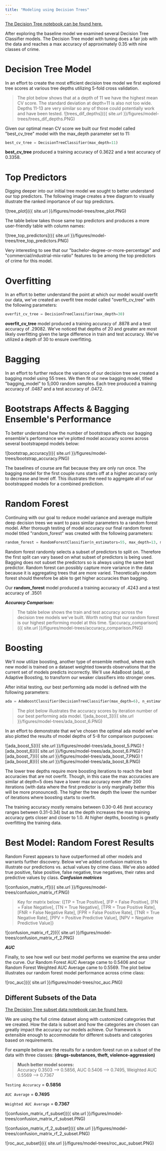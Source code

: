 ```yaml
---
title: "Modeling using Decision Trees"
---
```


[The Decision Tree notebook can be found here.](https://github.com/sedelmeyer/predicting-crime/blob/master/notebooks/027_MODEL_decision_trees.ipynb)

After exploring the baseline model we examined several Decision Tree Classifier models. The Decision Tree model with tuning does a fair job with the data and reaches a max accuracy of approximately 0.35 with nine classes of crime.


# Decision Tree Model
In an effort to create the most efficient decision tree model we first explored tree scores at various tree depths utilizing 5-fold cross validation.

> The plot below shows that at a depth of 11 we have the highest mean CV score. The standard deviation at depth=11 is also not too wide. Depths 11-13 are very similar so any of those could potentially work and have been tested.
![trees_dif_depths]({{ site.url }}/figures/model-trees/trees_dif_depths.PNG)

Given our optimal mean CV score we built our first model called "best_cv_tree" model with the max_depth parameter set to 11:
```py
best_cv_tree = DecisionTreeClassifier(max_depth=11) 
```

**best_cv_tree** produced a training accuracy of 0.3622 and a test accuracy of 0.3358.


# Top Predictors
Digging deeper into our initial tree model we sought to better understand our top predictors. The following image creates a tree diagram to visually illustrate the ranked importance of our top predictors.

![tree_plot]({{ site.url }}/figures/model-trees/tree_plot.PNG)

The table below takes those same top predictors and produces a more user-friendly table with column names:

![tree_top_predictors]({{ site.url }}/figures/model-trees/tree_top_predictors.PNG)

Very interesting to see that our "bachelor-degree-or-more-percentage" and "commercial/industrial-mix-ratio" features to be among the top predictors of crime for this model. 

# Overfitting
In an effort to better understand the point at which our model would overfit our data, we've created an overfit tree model called "overfit_cv_tree" with the following parameters: 
```py
overfit_cv_tree = DecisionTreeClassifier(max_depth=30)
```
**overfit_cv_tree** model produced a training accuracy of .8878 and a test accuracy of .29082. We've noticed that depths of 20 and greater are most likely overfitting given the large difference in train and test accuracy. We've utilized a depth of 30 to ensure overfitting.


# Bagging
In an effort to further reduce the variance of our decision tree we created a bagging model using 55 trees. We then fit our new bagging model, titled "bagging_model" to 5,000 random samples. Each tree produced a training accuracy of .0487 and a test accuracy of .0472.


# Bootstraps Affects & Bagging Ensemble's Performance
To better understand how the number of bootstraps affects our bagging ensemble's performance we've plotted model accuracy scores across several bootstrapepd models below: 

![bootstrap_accuracy]({{ site.url }}/figures/model-trees/bootstrap_accuracy.PNG)

The baselines of course are flat because they are only run once. The bagging model for the first couple runs starts off at a higher accuracy only to decrease and level off. This illustrates the need to aggregate all of our bootstrapped models for a combined prediction.


# Random Forest
Continuing with our goal to reduce model variance and average multiple deep decision trees we want to pass similar parameters to a random forest model. After thorough testing of model accuracy our final random forest model titled "random_forest" was created with the following parameters:

```py
random_forest = RandomForestClassifier(n_estimators=55, max_depth=13, max_features='sqrt')
```
Random forest randomly selects a subset of predictors to split on. Therefore the first split can vary based on what subset of predictors is being used. Bagging does not subset the predictors so is always using the same best predictor. Random forest can possibly capture more variance in the data because it is aggregating trees that are more varied. Theoretically random forest should therefore be able to get higher accuracies than bagging.

Our **random_forest** model produced a training accuracy of .4243 and a test accuracy of  .3501

***Accuracy Comparison:***
> The table below shows the train and test accuracy across the decision tree models we've built. Worth noting that our random forest is our highest performing model at this time.
![accuracy_comparison]({{ site.url }}/figures/model-trees/accuracy_comparison.PNG)

# Boosting

We'll now utilize boosting, another type of ensemble method, where each new model is trained on a dataset weighted towards observations that the current set of models predicts incorrectly. We'll use AdaBoost (ada), or Adaptive Boosting, to transform our weaker classifiers into stronger ones.

After initial testing, our best performing ada model is defined with the following parameters:
```py
ada = AdaBoostClassifier(DecisionTreeClassifier(max_depth=6), n_estimators=200, learning_rate=0.05)
```
> The plot below illustrates the accuracy scores by iteration number of our best performing ada model.
![ada_boost_3]({{ site.url }}/figures/model-trees/ada_boost_6.PNG)

In an effort to demonstrate that we've chosen the optimal ada model we've also plotted the results of model depths of 5-8 for comparison purposes:

![ada_boost_5]({{ site.url }}/figures/model-trees/ada_boost_5.PNG)
![ada_boost_6]({{ site.url }}/figures/model-trees/ada_boost_6.PNG)
![ada_boost_7]({{ site.url }}/figures/model-trees/ada_boost_7.PNG)
![ada_boost_8]({{ site.url }}/figures/model-trees/ada_boost_8.PNG)

The lower tree depths require more boosting iterations to reach the best accuracies that are not overfit. Though, in this case the max accuracies are similar at depth=5 does have a lower max accuracy even after 200 iterations (with data where the first predictor is only marginally better this will be more pronounced). The higher the tree depth the lower the number of iterations where boosting starts to overfit.

The training accuracy mostly remains between 0.30-0.46 (test accuracy ranges between 0.31-0.34) but as the depth increases the max training accuracy gets closer and closer to 1.0. At higher depths, boosting is greatly overfitting the training data. 

# Best Model: Random Forest Results
Random Forest appears to have outperformed all other models and warrants further discovery. Below we've added confusion matrices to illustrate our predictions vs. actual values by crime class. We've also added true positive, false positive, false negative, true negatives, their rates and predictive values by class.
***Confusion matrices***

![confusion_matrix_rf]({{ site.url }}/figures/model-trees/confusion_matrix_rf.PNG)

> Key for matrix below: {[TP = True Positive], [FP = False Positive], [FN = False Negative], [TN = True Negative], [TPR = True Positive Rate], [FNR = False Negative Rate], [FPR = False Positive Rate], [TNR = True Negative Rate], [PPV = Positive Predictive Value], [NPV = Negative Predictive Value]}

![confusion_matrix_rf_2]({{ site.url }}/figures/model-trees/confusion_matrix_rf_2.PNG)


***AUC***

Finally, to see how well our best model performs we examine the area under the curve. Our Random Forest AUC Average came to 0.5406 and our Random Forest Weighted AUC Average came to 0.5569. The plot below illustrates our random forest model performance across crime class:

![roc_auc]({{ site.url }}/figures/model-trees/roc_auc.PNG)

## Different Subsets of the Data
[The Decision Tree subset data notebook can be found here.](https://github.com/sedelmeyer/predicting-crime/blob/master/notebooks/028_MODEL_decision_trees_subset.ipynb)

We are using the full crime dataset along with customized categories that we created.  How the data is subset and how the categories are chosen can greatly impact the accuracy our models achieve.  Our framework is extensible enough to accommodate for different subsets and categories based on requirements.  

For example below are the results for a random forest run on a subset of the data with three classes:
**(drugs-substances, theft, violence-aggression)**

> **Much better model scores:**  
Accuracy 0.3503 --> 0.5856, 
AUC 0.5406 --> 0.7495, 
Weighted AUC 0.5569 --> 0.7367

``Testing Accuracy`` = **0.5856**

``AUC Average`` = **0.7495**

``Weighted AUC Average`` = **0.7367**

![confusion_matrix_rf_subset]({{ site.url }}/figures/model-trees/confusion_matrix_rf_subset.PNG)

![confusion_matrix_rf_2_subset]({{ site.url }}/figures/model-trees/confusion_matrix_rf_2_subset.PNG)

![roc_auc_subset]({{ site.url }}/figures/model-trees/roc_auc_subset.PNG)
